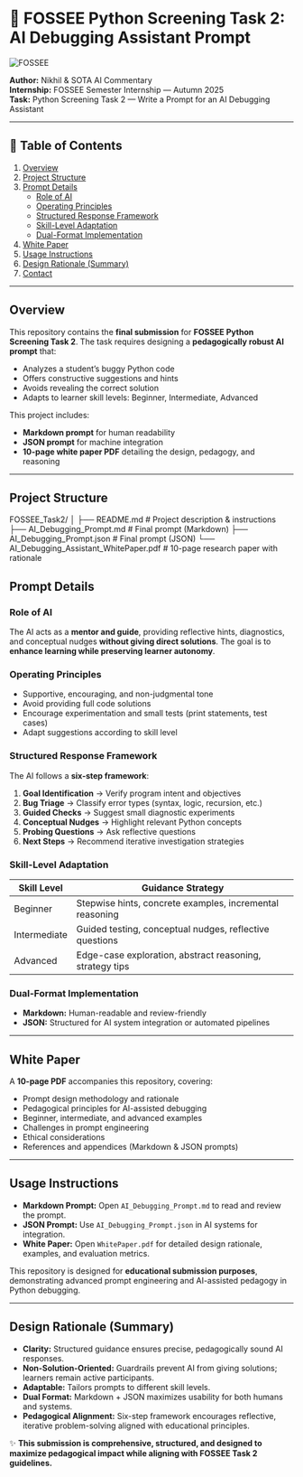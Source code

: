 # 🚀 FOSSEE Python Screening Task 2: AI Debugging Assistant Prompt

![FOSSEE](https://fossee.in/images/logo.png)  

**Author:** Nikhil & SOTA AI Commentary  
**Internship:** FOSSEE Semester Internship — Autumn 2025  
**Task:** Python Screening Task 2 — Write a Prompt for an AI Debugging Assistant  

---

## 📌 Table of Contents

1. [Overview](#overview)  
2. [Project Structure](#project-structure)  
3. [Prompt Details](#prompt-details)  
   - [Role of AI](#role-of-ai)  
   - [Operating Principles](#operating-principles)  
   - [Structured Response Framework](#structured-response-framework)  
   - [Skill-Level Adaptation](#skill-level-adaptation)  
   - [Dual-Format Implementation](#dual-format-implementation)  
4. [White Paper](#white-paper)  
5. [Usage Instructions](#usage-instructions)  
6. [Design Rationale (Summary)](#design-rationale-summary)  
7. [Contact](#contact)  

---

## Overview

This repository contains the **final submission** for **FOSSEE Python Screening Task 2**. The task requires designing a **pedagogically robust AI prompt** that:

- Analyzes a student’s buggy Python code  
- Offers constructive suggestions and hints  
- Avoids revealing the correct solution  
- Adapts to learner skill levels: Beginner, Intermediate, Advanced  

This project includes:

- **Markdown prompt** for human readability  
- **JSON prompt** for machine integration  
- **10-page white paper PDF** detailing the design, pedagogy, and reasoning  

---

## Project Structure

FOSSEE_Task2/
│
├── README.md                                 # Project description & instructions
├── AI_Debugging_Prompt.md                    # Final prompt (Markdown)
├── AI_Debugging_Prompt.json                  # Final prompt (JSON)
└── AI_Debugging_Assistant_WhitePaper.pdf    # 10-page research paper with rationale

## Prompt Details

### Role of AI

The AI acts as a **mentor and guide**, providing reflective hints, diagnostics, and conceptual nudges **without giving direct solutions**. The goal is to **enhance learning while preserving learner autonomy**.

### Operating Principles

- Supportive, encouraging, and non-judgmental tone  
- Avoid providing full code solutions  
- Encourage experimentation and small tests (print statements, test cases)  
- Adapt suggestions according to skill level  

### Structured Response Framework

The AI follows a **six-step framework**:

1. **Goal Identification** → Verify program intent and objectives  
2. **Bug Triage** → Classify error types (syntax, logic, recursion, etc.)  
3. **Guided Checks** → Suggest small diagnostic experiments  
4. **Conceptual Nudges** → Highlight relevant Python concepts  
5. **Probing Questions** → Ask reflective questions  
6. **Next Steps** → Recommend iterative investigation strategies  

### Skill-Level Adaptation

| Skill Level   | Guidance Strategy                                           |
|---------------|------------------------------------------------------------|
| Beginner      | Stepwise hints, concrete examples, incremental reasoning |
| Intermediate  | Guided testing, conceptual nudges, reflective questions  |
| Advanced      | Edge-case exploration, abstract reasoning, strategy tips |

### Dual-Format Implementation

- **Markdown:** Human-readable and review-friendly  
- **JSON:** Structured for AI system integration or automated pipelines  

---

## White Paper

A **10-page PDF** accompanies this repository, covering:

- Prompt design methodology and rationale  
- Pedagogical principles for AI-assisted debugging  
- Beginner, intermediate, and advanced examples  
- Challenges in prompt engineering  
- Ethical considerations  
- References and appendices (Markdown & JSON prompts)  

---

## Usage Instructions

- **Markdown Prompt:** Open `AI_Debugging_Prompt.md` to read and review the prompt.  
- **JSON Prompt:** Use `AI_Debugging_Prompt.json` in AI systems for integration.  
- **White Paper:** Open `WhitePaper.pdf` for detailed design rationale, examples, and evaluation metrics.  

This repository is designed for **educational submission purposes**, demonstrating advanced prompt engineering and AI-assisted pedagogy in Python debugging.

---

## Design Rationale (Summary)

- **Clarity:** Structured guidance ensures precise, pedagogically sound AI responses.  
- **Non-Solution-Oriented:** Guardrails prevent AI from giving solutions; learners remain active participants.  
- **Adaptable:** Tailors prompts to different skill levels.  
- **Dual Format:** Markdown + JSON maximizes usability for both humans and systems.  
- **Pedagogical Alignment:** Six-step framework encourages reflective, iterative problem-solving aligned with educational principles.  


✨ **This submission is comprehensive, structured, and designed to maximize pedagogical impact while aligning with FOSSEE Task 2 guidelines.**
